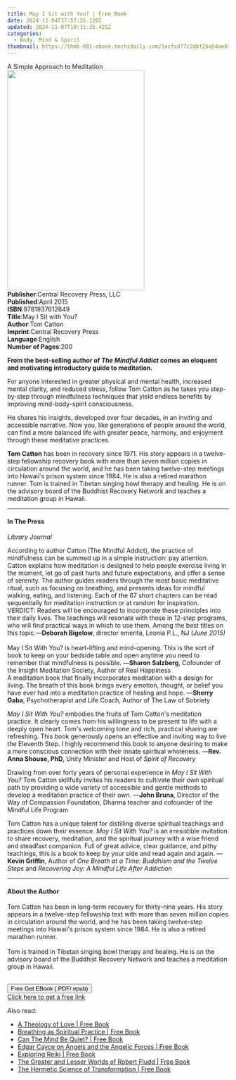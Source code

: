 ```yaml
---
title: May I Sit with You? | Free Book
date: 2024-11-04T17:57:35.120Z
updated: 2024-11-07T18:31:25.425Z
categories:
  - Body, Mind & Spirit
thumbnail: https://thmb-001-ebook.techidaily.com/1ecfcd77c2dbf26a54ae815db868e051571d755a515bff4ab00505028f7fa1c1.jpg
---
```

<main id="book-container">
  <div class="flex flex-col">
    <div class="book-brief flex-1 py-6 px-4 sm:p-6 md:py-10 md:px-8">
      <!-- brief-->
      <div class="book-brief-main">A Simple Approach to Meditation</div>
    </div>
    <div
      class="book-meta-info flex-1 grid gap-4 col-start-1 col-end-3 row-start-1 sm:mb-6 sm:grid-cols-4 lg:gap-6 lg:col-start-2 lg:row-end-6 lg:row-span-6 lg:mb-0"
    >
      <div
        class="book-meta-info-left place-content-center mt-4 p-4 text-sm leading-6 col-start-2 col-span-2 dark:text-slate-400"
      >
        <img
          class="w-full h-500 object-cover rounded-lg sm:h-255 sm:col-span-2 lg:col-span-full"
          src="https://img-001-ebook.techidaily.com/5839ee06b5441e5789ff4910cd80ec1999d01a5c94a05fda4f7a08d8951c5cd1.jpg"
          alt=""
          width="312"
          height="500"
        />
      </div>
      <div
        class="book-meta-info-right mt-2 col-start-1 row-start-2 col-span-3 self-center"
      >
        <!-- meta data  -->
        <div class="flex flex-col px-4 md:px-8">
          <div class="flex-1">
            <strong>Publisher</strong>:<span class="px-2"
              >Central Recovery Press, LLC</span
            >
          </div>
          <div class="flex-1">
            <strong>Published</strong>:<span class="px-2">April 2015</span>
          </div>
          <div class="flex-1">
            <strong>ISBN</strong>:<span class="px-2">9781937612849</span>
          </div>
          <div class="flex-1">
            <strong>Title</strong>:<span class="px-2">May I Sit with You?</span>
          </div>
          <div class="flex-1">
            <strong>Author</strong>:<span class="px-2">Tom Catton</span>
          </div>
          <div class="flex-1">
            <strong>Imprint</strong>:<span class="px-2"
              >Central Recovery Press</span
            >
          </div>
          <div class="flex-1">
            <strong>Language</strong>:<span class="px-2">English</span>
          </div>
          <div class="flex-1">
            <strong>Number of Pages</strong>:<span class="px-2">200</span>
          </div>
        </div>
      </div>
    </div>
    <div class="book-description flex-1 py-6 px-4 sm:p-6 md:py-10 md:px-8">
      <div class="book-description-main">
        <div accordion-content="" id="description">
          <p>
            <b
              >From the best-selling author of <i>The Mindful Addict </i>comes
              an eloquent and motivating introductory guide to meditation.</b
            >
          </p>
          <p>
            For anyone interested in greater physical and mental health,
            increased mental clarity, and reduced stress, follow Tom Catton as
            he takes you step-by-step through mindfulness techniques that yield
            endless benefits by improving mind-body-spirit consciousness.
          </p>
          <p>
            He shares his insights, developed over four decades, in an inviting
            and accessible narrative. Now you, like generations of people around
            the world, can find a more balanced life with greater peace,
            harmony, and enjoyment through these meditative practices.
          </p>
          <p>
            <span class="a-text-bold"><b>Tom Catton</b></span
            >&nbsp;has been in recovery since 1971. His story appears in a
            twelve-step fellowship recovery book with more than seven million
            copies in circulation around the world, and he has been taking
            twelve-step meetings into Hawaii's prison system since 1984. He is
            also a retired marathon runner. Tom is trained in Tibetan singing
            bowl therapy and healing. He is on the advisory board of the
            Buddhist Recovery Network and teaches a meditation group in Hawaii.
          </p>
        </div>
        <div class="accordion-fader"></div>
      </div>
    </div>
    <div class="book-excerpts flex-1 py-6 px-4 sm:p-6 md:py-10 md:px-8">
      <!-- excerpts-->
      <div class="book-excerpts-main">
        <hr />
        <h4 class="placeholder placeholder-heading">
          <span>In The Press</span>
        </h4>
        <p><i>Library Journal</i></p>
        <p>
          According to author Catton (The Mindful Addict), the practice of
          mindfulness can be summed up in a simple instruction: pay attention.
          Catton explains how meditation is designed to help people exercise
          living in the moment, let go of past hurts and future expectations,
          and offer a sense of serenity. The author guides readers through the
          most basic meditative ritual, such as focusing on breathing, and
          presents ideas for mindful walking, eating, and listening. Each of the
          67 short chapters can be read sequentially for meditation instruction
          or at random for inspiration.<br /><span>VERDICT:</span>&nbsp;Readers
          will be encouraged to incorporate these principles into their daily
          lives. The teachings will resonate with those in 12-step programs, who
          will find practical ways in which to use them. Among the best titles
          on this topic.—<b>Deborah Bigelow</b>, director emerita, Leonia P.L.,
          NJ (<i>June 2015)</i><br /><br />May I Sit With You?&nbsp;is
          heart-lifting and mind-opening. This is the sort of book to keep on
          your bedside table and open anytime you need to remember that
          mindfulness is possible. —<b>Sharon Salzberg</b>, Cofounder of the
          Insight Meditation Society, Author of&nbsp;Real Happiness<br />A
          meditation book that finally incorporates meditation with a design for
          living. The breath of this book brings every emotion, thought, or
          belief you have ever had into a meditation practice of healing and
          hope. —<b>Sherry Gaba</b>, Psychotherapist and Life Coach, Author
          of&nbsp;The Law of Sobriety
        </p>
        <p>
          <i>May I Sit With You? </i
          ><span
            >embodies the fruits of Tom Catton's meditation practice. It clearly
            comes from his willingness to be present to life with a deeply open
            heart. Tom's welcoming tone and rich, practical sharing are
            refreshing. This book generously opens an effective and inviting way
            to live the Eleventh Step. I highly recommend this book to anyone
            desiring to make a more conscious connection with their innate
            spiritual wholeness.&nbsp;</span
          ><span
            >—<b>Rev. Anna Shouse, PhD,</b>&nbsp;Unity Minister and Host of
            <i>Spirit of Recovery</i></span
          ><br />
        </p>
        <p>
          <span>Drawing from over forty years of personal </span
          ><span>experience</span><span>&nbsp;in </span
          ><i>May I Sit With You?</i
          ><span>&nbsp;Tom Catton skillfully invites his readers to </span
          ><span>cultivate</span
          ><span
            >&nbsp;their own spiritual path by providing a wide variety of
            accessible and gentle methods to develop a meditation practice of
            their own.&nbsp;—</span
          ><b>John Bruna</b
          ><span
            >, Director of the Way of Compassion Foundation, Dharma teacher and
            cofounder of the Mindful Life Program</span
          ><br />
        </p>
        <p>
          <span
            >Tom Catton has a unique talent for distilling diverse spiritual
            teachings and practices down their essence. </span
          ><i>May I Sit With You? </i
          ><span
            >is an irresistible invitation to share recovery, meditation, and
            the </span
          ><span>spiritual</span><span>&nbsp;journey </span><span>with</span
          ><span
            >&nbsp;a wise friend and steadfast companion. Full of great advice,
            clear guidance, and pithy teachings, this is a book to keep by your
            side and read again and again.&nbsp;—</span
          ><b>Kevin Griffin</b><span>, Author of </span
          ><i>One Breath at a Time: Buddhism and the Twelve Steps </i
          ><span>and </span><i>Recovering Joy: A Mindful Life After Addiction</i
          ><br />
        </p>
        <p></p>
      </div>
    </div>
    <div class="book-about-author flex-1 py-6 px-4 sm:p-6 md:py-10 md:px-8">
      <!-- about author-->
      <div class="book-main-author-main">
        <hr />
        <h4 class="placeholder placeholder-heading">
          <span>About the Author</span>
        </h4>
        <p>
          Tom Catton has been in long-term recovery for thirty-nine years. His
          story appears in a twelve-step fellowship text with more than seven
          million copies in circulation around the world, and he has been taking
          twelve-step meetings into Hawaii's prison system since 1984. He is
          also a retired marathon runner.<br /><br />Tom is trained in Tibetan
          singing bowl therapy and healing. He is on the advisory board of the
          Buddhist Recovery Network and teaches a meditation group in Hawaii.<br /><br />
        </p>
      </div>
    </div>
    <div class="book-free-get flex-1 py-6 px-4 sm:p-6 md:py-10 md:px-8">
      <button
        id="btn-free-get"
        class="bg-blue-500 hover:bg-blue-700 text-white font-bold py-2 px-4 rounded"
      >
        Free Get EBook (.PDF/.epub)
      </button>
      <div id="countdown-display" class="px-2 text-lg mt-2"></div>
      <a
        id="free-link"
        class="hidden bg-blue-500 hover:bg-blue-700 text-white font-bold py-2 px-4 rounded"
        href="https://www.ebooks.com/en-us/book/96417390/may-i-sit-with-you/tom-catton/"
        target="_blank"
        >Click here to get a free link</a
      >
    </div>
    <script>
      let countdownTime = 0;
      let countdownInterval = null;
      document
        .getElementById('btn-free-get')
        .addEventListener('click', startCountdown);
      function startCountdown() {
        countdownTime = new Date().getTime() + 60000 * 3;
        countdownInterval = setInterval(updateCountdown, 1000);
        document.getElementById('btn-free-get').disabled = true;
        document
          .getElementById('btn-free-get')
          .classList.add('bg-gray-500', 'cursor-not-allowed');
      }
      function updateCountdown() {
        let currentTime = new Date().getTime();
        let timeLeft = countdownTime - currentTime;
        let secondsLeft = Math.floor(timeLeft / 1000);
        document.getElementById('countdown-display').innerHTML =
          `Remaining time: ${secondsLeft} seconds.`;
        if (secondsLeft <= 0) {
          clearInterval(countdownInterval);
          document.getElementById('btn-free-get').classList.add('hidden');
          document.getElementById('free-link').classList.remove('hidden');
          document.getElementById('countdown-display').innerHTML = '';
        }
      }
    </script>
  </div>
</main>

<ins class="adsbygoogle"
      style="display:block"
      data-ad-client="ca-pub-7571918770474297"
      data-ad-slot="8358498916"
      data-ad-format="auto"
      data-full-width-responsive="true"></ins>
    

<span class="atpl-alsoreadstyle">Also read:</span>
<div><ul>
<li><a href="https://novels-ebooks.techidaily.com/209645584-9781620559260-a-theology-of-love/"><u>A Theology of Love | Free Book</u></a></li>
<li><a href="https://novels-ebooks.techidaily.com/209645575-9781620556887-breathing-as-spiritual-practice/"><u>Breathing as Spiritual Practice | Free Book</u></a></li>
<li><a href="https://novels-ebooks.techidaily.com/209649137-9781786783165-can-the-mind-be-quiet/"><u>Can The Mind Be Quiet? | Free Book</u></a></li>
<li><a href="https://novels-ebooks.techidaily.com/209646643-9780876049754-edgar-cayce-on-angels-and-the-angelic-forces/"><u>Edgar Cayce on Angels and the Angelic Forces | Free Book</u></a></li>
<li><a href="https://novels-ebooks.techidaily.com/209645931-9781632658036-exploring-reiki/"><u>Exploring Reiki | Free Book</u></a></li>
<li><a href="https://novels-ebooks.techidaily.com/209645586-9781620559505-the-greater-and-lesser-worlds-of-robert-fludd/"><u>The Greater and Lesser Worlds of Robert Fludd | Free Book</u></a></li>
<li><a href="https://novels-ebooks.techidaily.com/209645574-9781620559093-the-hermetic-science-of-transformation/"><u>The Hermetic Science of Transformation | Free Book</u></a></li>
</ul></div>

